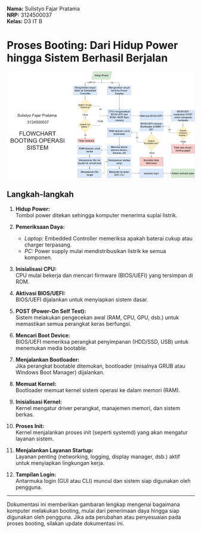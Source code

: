 **Nama:** Sulistyo Fajar Pratama  
**NRP:** 3124500037  
**Kelas:** D3 IT B

# Proses Booting: Dari Hidup Power hingga Sistem Berhasil Berjalan

![Flowchart Booting](image.png)

## Langkah-langkah

1. **Hidup Power:**  
   Tombol power ditekan sehingga komputer menerima suplai listrik.

2. **Pemeriksaan Daya:**  
   - *Laptop:* Embedded Controller memeriksa apakah baterai cukup atau charger terpasang.  
   - *PC:* Power supply mulai mendistribusikan listrik ke semua komponen.

3. **Inisialisasi CPU:**  
   CPU mulai bekerja dan mencari firmware (BIOS/UEFI) yang tersimpan di ROM.

4. **Aktivasi BIOS/UEFI:**  
   BIOS/UEFI dijalankan untuk menyiapkan sistem dasar.

5. **POST (Power-On Self Test):**  
   Sistem melakukan pengecekan awal (RAM, CPU, GPU, dsb.) untuk memastikan semua perangkat keras berfungsi.

6. **Mencari Boot Device:**  
   BIOS/UEFI memeriksa perangkat penyimpanan (HDD/SSD, USB) untuk menemukan media bootable.

7. **Menjalankan Bootloader:**  
   Jika perangkat bootable ditemukan, bootloader (misalnya GRUB atau Windows Boot Manager) dijalankan.

8. **Memuat Kernel:**  
   Bootloader memuat kernel sistem operasi ke dalam memori (RAM).

9. **Inisialisasi Kernel:**  
   Kernel mengatur driver perangkat, manajemen memori, dan sistem berkas.

10. **Proses Init:**  
    Kernel menjalankan proses init (seperti systemd) yang akan mengatur layanan sistem.

11. **Menjalankan Layanan Startup:**  
    Layanan penting (networking, logging, display manager, dsb.) aktif untuk menyiapkan lingkungan kerja.

12. **Tampilan Login:**  
    Antarmuka login (GUI atau CLI) muncul dan sistem siap digunakan oleh pengguna.

---

Dokumentasi ini memberikan gambaran lengkap mengenai bagaimana komputer melakukan booting, mulai dari penerimaan daya hingga siap digunakan oleh pengguna. Jika ada perubahan atau penyesuaian pada proses booting, silakan update dokumentasi ini.
